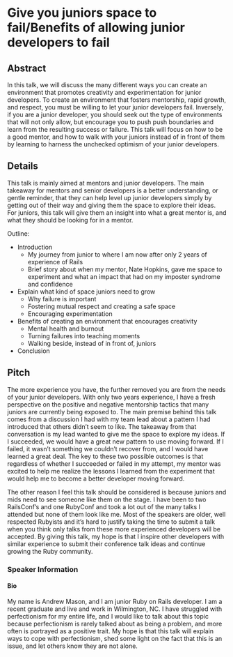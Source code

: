 # Give you juniors space to fail/Benefits of allowing junior developers to fail

## Abstract

In this talk, we will discuss the many different ways you can create an environment that promotes creativity and experimentation for junior developers. To create an environment that fosters mentorship, rapid growth, and respect, you must be willing to let your junior developers fail. Inversely, if you are a junior developer, you should seek out the type of environments that will not only allow, but encourage you to push push boundaries and learn from the resulting success or failure. This talk will focus on how to be a good mentor, and how to walk with your juniors instead of in front of them by learning to harness the unchecked optimism of your junior developers.

## Details

This talk is mainly aimed at mentors and junior developers. The main takeaway for mentors and senior developers is a better understanding, or gentle reminder, that they can help level up junior developers simply by getting out of their way and giving them the space to explore their ideas. For juniors, this talk will give them an insight into what a great mentor is, and what they should be looking for in a mentor.

Outline:

- Introduction
  - My journey from junior to where I am now after only 2 years of experience of Rails
  - Brief story about when my mentor, Nate Hopkins, gave me space to experiment and what an impact that had on my imposter syndrome and confidence
- Explain what kind of space juniors need to grow
  - Why failure is important
  - Fostering mutual respect and creating a safe space
  - Encouraging experimentation
- Benefits of creating an environment that encourages creativity
  - Mental health and burnout
  - Turning failures into teaching moments
  - Walking beside, instead of in front of, juniors
- Conclusion

## Pitch

The more experience you have, the further removed you are from the needs of your junior developers. With only two years experience, I have a fresh perspective on the positive and negative mentorship tactics that many juniors are currently being exposed to. The main premise behind this talk comes from a discussion I had with my team lead about a pattern I had introduced that others didn’t seem to like. The takeaway from that conversation is my lead wanted to give me the space to explore my ideas. If I succeeded, we would have a great new pattern to use moving forward. If I failed, it wasn’t something we couldn’t recover from, and I would have learned a great deal. The key to these two possible outcomes is that regardless of whether I succeeded or failed in my attempt, my mentor was excited to help me realize the lessons I learned from the experiment that would help me to become a better developer moving forward.

The other reason I feel this talk should be considered is because juniors and mids need to see someone like them on the stage. I have been to two RailsConf’s and one RubyConf and took a lot out of the many talks I attended but none of them look like me. Most of the speakers are older, well respected Rubyists and it’s hard to justify taking the time to submit a talk when you think only talks from these more experienced developers will be accepted. By giving this talk, my hope is that I inspire other developers with similar experience to submit their conference talk ideas and continue growing the Ruby community.

### Speaker Information

#### Bio

My name is Andrew Mason, and I am junior Ruby on Rails developer. I am a recent graduate and live and work in Wilmington, NC. I have struggled with perfectionism for my entire life, and I would like to talk about this topic because perfectionism is rarely talked about as being a problem, and more often is portrayed as a positive trait. My hope is that this talk will explain ways to cope with perfectionism, shed some light on the fact that this is an issue, and let others know they are not alone.
